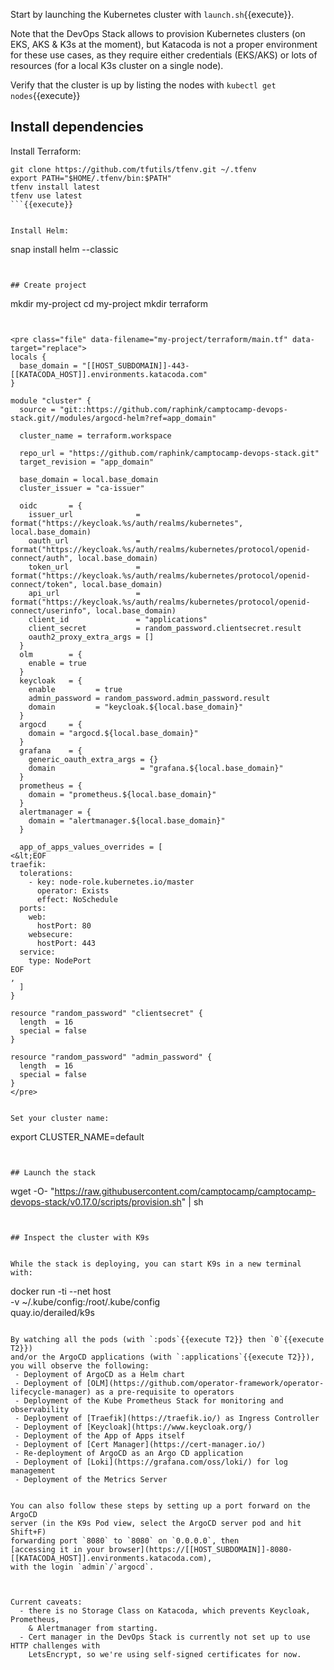 Start by launching the Kubernetes cluster with `launch.sh`{{execute}}.

Note that the DevOps Stack allows to provision Kubernetes clusters (on EKS,
AKS & K3s at the moment), but Katacoda is not a proper environment for these
use cases, as they require either credentials (EKS/AKS) or lots of resources
(for a local K3s cluster on a single node).

Verify that the cluster is up by listing the nodes with `kubectl get nodes`{{execute}}


## Install dependencies


Install Terraform:


```
git clone https://github.com/tfutils/tfenv.git ~/.tfenv
export PATH="$HOME/.tfenv/bin:$PATH"
tfenv install latest
tfenv use latest
```{{execute}}


Install Helm:

```
snap install helm --classic
```{{execute}}


## Create project

```
mkdir my-project
cd my-project
mkdir terraform
```{{execute}}


<pre class="file" data-filename="my-project/terraform/main.tf" data-target="replace">
locals {
  base_domain = "[[HOST_SUBDOMAIN]]-443-[[KATACODA_HOST]].environments.katacoda.com"
}

module "cluster" {
  source = "git::https://github.com/raphink/camptocamp-devops-stack.git//modules/argocd-helm?ref=app_domain"

  cluster_name = terraform.workspace

  repo_url = "https://github.com/raphink/camptocamp-devops-stack.git"
  target_revision = "app_domain"

  base_domain = local.base_domain
  cluster_issuer = "ca-issuer"

  oidc       = {
    issuer_url              = format("https://keycloak.%s/auth/realms/kubernetes", local.base_domain)
    oauth_url               = format("https://keycloak.%s/auth/realms/kubernetes/protocol/openid-connect/auth", local.base_domain)
    token_url               = format("https://keycloak.%s/auth/realms/kubernetes/protocol/openid-connect/token", local.base_domain)
    api_url                 = format("https://keycloak.%s/auth/realms/kubernetes/protocol/openid-connect/userinfo", local.base_domain)
    client_id               = "applications"
    client_secret           = random_password.clientsecret.result
    oauth2_proxy_extra_args = []
  }
  olm        = {
    enable = true
  }
  keycloak   = {                                               
    enable         = true                                                           
    admin_password = random_password.admin_password.result                          
    domain         = "keycloak.${local.base_domain}"
  }
  argocd     = {
    domain = "argocd.${local.base_domain}"
  }
  grafana    = {
    generic_oauth_extra_args = {}
    domain                   = "grafana.${local.base_domain}"
  }
  prometheus = {
    domain = "prometheus.${local.base_domain}"
  }
  alertmanager = {
    domain = "alertmanager.${local.base_domain}"
  }

  app_of_apps_values_overrides = [
<&lt;EOF
traefik:
  tolerations:
    - key: node-role.kubernetes.io/master
      operator: Exists
      effect: NoSchedule
  ports:
    web:
      hostPort: 80
    websecure:
      hostPort: 443
  service:
    type: NodePort
EOF
,
  ]
}

resource "random_password" "clientsecret" {
  length  = 16
  special = false
}

resource "random_password" "admin_password" {
  length  = 16
  special = false
}
</pre>


Set your cluster name:

```
export CLUSTER_NAME=default
```{{execute}}


## Launch the stack

```
wget -O- "https://raw.githubusercontent.com/camptocamp/camptocamp-devops-stack/v0.17.0/scripts/provision.sh" | sh
```{{execute}}


## Inspect the cluster with K9s


While the stack is deploying, you can start K9s in a new terminal with:

```
docker run -ti --net host \
  -v ~/.kube/config:/root/.kube/config \
  quay.io/derailed/k9s
```{{execute T2}}

By watching all the pods (with `:pods`{{execute T2}} then `0`{{execute T2}})
and/or the ArgoCD applications (with `:applications`{{execute T2}}),
you will observe the following:
 - Deployment of ArgoCD as a Helm chart
 - Deployment of [OLM](https://github.com/operator-framework/operator-lifecycle-manager) as a pre-requisite to operators
 - Deployment of the Kube Prometheus Stack for monitoring and observability
 - Deployment of [Traefik](https://traefik.io/) as Ingress Controller
 - Deployment of [Keycloak](https://www.keycloak.org/)
 - Deployment of the App of Apps itself
 - Deployment of [Cert Manager](https://cert-manager.io/)
 - Re-deployment of ArgoCD as an Argo CD application
 - Deployment of [Loki](https://grafana.com/oss/loki/) for log management
 - Deployment of the Metrics Server


You can also follow these steps by setting up a port forward on the ArgoCD
server (in the K9s Pod view, select the ArgoCD server pod and hit Shift+F)
forwarding port `8080` to `8080` on `0.0.0.0`, then
[accessing it in your browser](https://[[HOST_SUBDOMAIN]]-8080-[[KATACODA_HOST]].environments.katacoda.com),
with the login `admin`/`argocd`.



Current caveats:
  - there is no Storage Class on Katacoda, which prevents Keycloak, Prometheus,
    & Alertmanager from starting.
  - Cert manager in the DevOps Stack is currently not set up to use HTTP challenges with
    LetsEncrypt, so we're using self-signed certificates for now.

